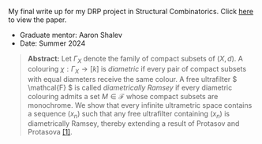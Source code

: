 My final write up for my DRP project in Structural Combinatorics. Click [here](https://github.com/jakegameroff/DRP2024/blob/main/main.pdf) to view the paper.
- Graduate mentor: Aaron Shalev
- Date: Summer 2024
> **Abstract:** Let $\Gamma_X$ denote the family of compact subsets of $(X,d)$. A colouring $\chi : \Gamma_X \to [k]$ is *diametric* if every pair of compact subsets with equal diameters receive the same colour. A free ultrafilter $ \mathcal{F} $ is called *diametrically Ramsey* if every diametric colouring admits a set $M \in \mathcal{F}$ whose compact subsets are monochrome. We show that every infinite ultrametric space contains a sequence $(x_n)$ such that any free ultrafilter containing $(x_n)$ is diametrically Ramsey, thereby extending a result of Protasov and Protasova [\[1\]](http://matstud.org.ua/texts/2018/49_2/115-121.pdf).
